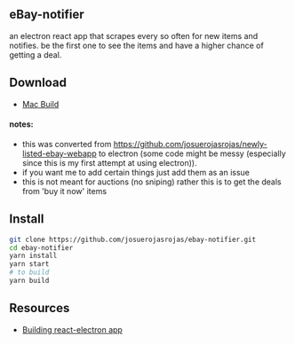 ## eBay-notifier

an electron react app that scrapes every so often for new items and notifies. be the first one to see the items and have a higher chance of getting a deal.

## Download
- [Mac Build](https://github.com/josuerojasrojas/ebay-notifier/releases)

#### notes:
- this was converted from https://github.com/josuerojasrojas/newly-listed-ebay-webapp to electron (some code might be messy (especially since this is my first attempt at using electron)).
- if you want me to add certain things just add them as an issue
- this is not meant for auctions (no sniping) rather this is to get the deals from 'buy it now' items

## Install
```bash
git clone https://github.com/josuerojasrojas/ebay-notifier.git
cd ebay-notifier
yarn install
yarn start
# to build
yarn build
```

## Resources
- [Building react-electron app](https://medium.com/@kitze/%EF%B8%8F-from-react-to-an-electron-app-ready-for-production-a0468ecb1da3)
